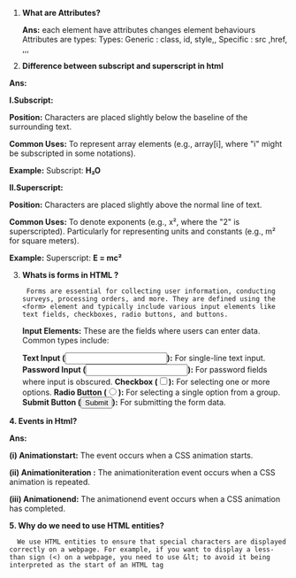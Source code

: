 1. **What are Attributes?**
    
   **Ans:** each element have attributes
             changes element behaviours
             Attributes are types:
             Types:
             Generic : class, id, style,,
             Specific : src ,href, ,,,

2. **Difference between subscript and superscript in html**

**Ans:**

**I.Subscript:**
      
   **Position:** Characters are placed slightly below the baseline of the surrounding text.
      
   **Common Uses:**  To represent array elements (e.g., array[i], where "i" might be subscripted in some notations).
      
   **Example:**  Subscript: **H₂O**

**II.Superscript:**

   **Position:** Characters are placed slightly above the normal line of text.
      
   **Common Uses:**  To denote exponents (e.g., x², where the "2" is superscripted).
      Particularly for representing units and constants (e.g., m² for square meters).

   **Example:**    Superscript: **E = mc²**


3.  **Whats is forms in HTML ?**

         Forms are essential for collecting user information, conducting surveys, processing orders, and more. They are defined using the <form> element and typically include various input elements like text fields, checkboxes, radio buttons, and buttons.

      **Input Elements:**  These are the fields where users can enter data. Common types include:

      **Text Input (<input type="text">):**  For single-line text input.
      **Password Input (<input type="password">):**  For password fields where input is obscured.
      **Checkbox (<input type="checkbox">):**  For selecting one or more options.
      **Radio Button (<input type="radio">):**  For selecting a single option from a group.
      **Submit Button (<input type="submit">):**  For submitting the form data.  


**4.   Events in Html?**

**Ans:**

**(i) Animationstart:**
      The  event occurs when a CSS animation starts.

**(ii) Animationiteration :**
      The animationiteration event occurs when a CSS animation is repeated.

**(iii) Animationend:**
      The animationend event occurs when a CSS animation has completed.


**5. Why do we need to use HTML entities?**

      We use HTML entities to ensure that special characters are displayed correctly on a webpage. For example, if you want to display a less-than sign (<) on a webpage, you need to use &lt; to avoid it being interpreted as the start of an HTML tag      
